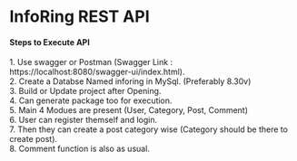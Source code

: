 # InfoRing REST API
<h4>Steps to Execute API</h4>
1. Use swagger or Postman (Swagger Link : https://localhost:8080/swagger-ui/index.html).<br>
2. Create a Databse Named inforing in MySql. (Preferably 8.30v) <br>
3. Build or Update project after Opening.<br>
4. Can generate package too for execution.<br>
5. Main 4 Modues are present (User, Category, Post, Comment)<br>
6. User can register themself and login.<br>
7. Then they can create a post category wise (Category should be there to create post).<br>
8. Comment function is also as usual.<br>
